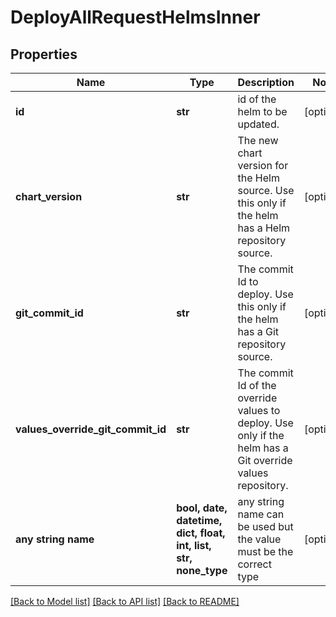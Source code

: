 # DeployAllRequestHelmsInner


## Properties
Name | Type | Description | Notes
------------ | ------------- | ------------- | -------------
**id** | **str** | id of the helm to be updated. | [optional] 
**chart_version** | **str** | The new chart version for the Helm source. Use this only if the helm has a Helm repository source. | [optional] 
**git_commit_id** | **str** | The commit Id to deploy. Use this only if the helm has a Git repository source. | [optional] 
**values_override_git_commit_id** | **str** | The commit Id of the override values to deploy. Use only if the helm has a Git override values repository. | [optional] 
**any string name** | **bool, date, datetime, dict, float, int, list, str, none_type** | any string name can be used but the value must be the correct type | [optional]

[[Back to Model list]](../README.md#documentation-for-models) [[Back to API list]](../README.md#documentation-for-api-endpoints) [[Back to README]](../README.md)


